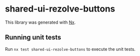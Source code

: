 # shared-ui-rezolve-buttons

This library was generated with [Nx](https://nx.dev).

## Running unit tests

Run `nx test shared-ui-rezolve-buttons` to execute the unit tests.
